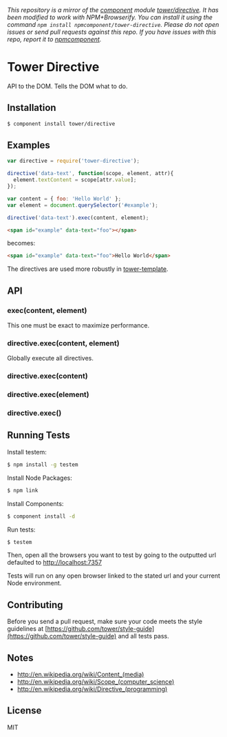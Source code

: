 *This repository is a mirror of the [component](http://component.io) module [tower/directive](http://github.com/tower/directive). It has been modified to work with NPM+Browserify. You can install it using the command `npm install npmcomponent/tower-directive`. Please do not open issues or send pull requests against this repo. If you have issues with this repo, report it to [npmcomponent](https://github.com/airportyh/npmcomponent).*
# Tower Directive

API to the DOM. Tells the DOM what to do.

## Installation

```bash
$ component install tower/directive
```

## Examples

```js
var directive = require('tower-directive');

directive('data-text', function(scope, element, attr){
  element.textContent = scope[attr.value];
});

var content = { foo: 'Hello World' };
var element = document.querySelector('#example');

directive('data-text').exec(content, element);
```

```html
<span id="example" data-text="foo"></span>
```

becomes:

```html
<span id="example" data-text="foo">Hello World</span>
```

The directives are used more robustly in [tower-template](https://github.com/tower/template).

## API

### exec(content, element)

This one must be exact to maximize performance.

### directive.exec(content, element)

Globally execute all directives.

### directive.exec(content)
### directive.exec(element)
### directive.exec()

## Running Tests

Install testem:

```bash
$ npm install -g testem
```

Install Node Packages:

```bash
$ npm link
```

Install Components:

```bash
$ component install -d
```

Run tests:

```bash
$ testem
```

Then, open all the browsers you want to test by going to the outputted url defaulted to [http://localhost:7357](http://localhost:7357)

Tests will run on any open browser linked to the stated url and your current Node environment.

## Contributing

Before you send a pull request, make sure your code meets the style guidelines at [https://github.com/tower/style-guide](https://github.com/tower/style-guide) and all tests pass.

## Notes

- http://en.wikipedia.org/wiki/Content_(media)
- http://en.wikipedia.org/wiki/Scope_(computer_science)
- http://en.wikipedia.org/wiki/Directive_(programming)

## License

MIT